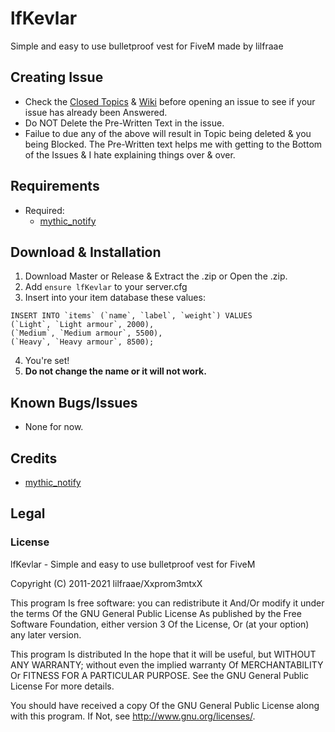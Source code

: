 # lfKevlar
Simple and easy to use bulletproof vest for FiveM made by lilfraae

## Creating Issue
* Check the [Closed Topics](https://github.com/xxpromw3mtxx/lfKevlar/issues?q=is%3Aissue+is%3Aclosed) & [Wiki]() before opening an issue to see if your issue has already been Answered.
* Do NOT Delete the Pre-Written Text in the issue.
* Failue to due any of the above will result in Topic being deleted & you being Blocked. The Pre-Written text helps me with getting to the Bottom of the Issues & I hate explaining things over & over.

## Requirements
* Required:
	* [mythic_notify](https://github.com/thelindat/mythic_notify)

## Download & Installation
1. Download Master or Release & Extract the .zip or Open the .zip.
2. Add `ensure lfKevlar` to your server.cfg
3. Insert into your item database these values:
```
INSERT INTO `items` (`name`, `label`, `weight`) VALUES 
(`Light`, `Light armour`, 2000),
(`Medium`, `Medium armour`, 5500),
(`Heavy`, `Heavy armour`, 8500);
```
4. You're set!
5. **Do not change the name or it will not work.**

## Known Bugs/Issues
* None for now.

## Credits
* [mythic_notify](https://github.com/thelindat/mythic_notify)

## Legal
### License
lfKevlar - Simple and easy to use bulletproof vest for FiveM

Copyright (C) 2011-2021 lilfraae/Xxprom3mtxX

This program Is free software: you can redistribute it And/Or modify it under the terms Of the GNU General Public License As published by the Free Software Foundation, either version 3 Of the License, Or (at your option) any later version.

This program Is distributed In the hope that it will be useful, but WITHOUT ANY WARRANTY; without even the implied warranty Of MERCHANTABILITY Or FITNESS FOR A PARTICULAR PURPOSE. See the GNU General Public License For more details.

You should have received a copy Of the GNU General Public License along with this program. If Not, see http://www.gnu.org/licenses/.
